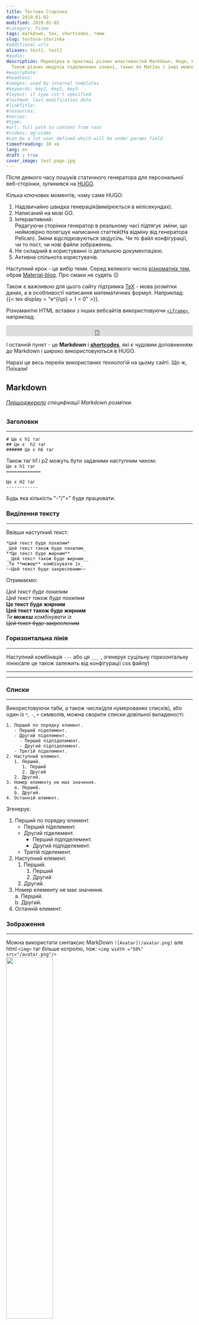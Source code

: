 ```yaml
---
title: Тестова Сторінка
date: 2019-01-02
modified: 2019-01-02
#category: Різне
tags: markdown, tex, shortcodes, теми
slug: testova-storinka
#additional urls
aliases: test1, test2
#audio:
description: Перевірка в практиці різних властивостей Markdown, Hugo, метаданих. 
  Також різних модулів підключених ззовні, таких як MatJax і інші можливості HTML, які використовуються на веб-сторінці. 
#expiryDate:
#headless:
#images: used by internal templates
#keywords: key1, key2, key3
#layout: if type isn't specified
#lastmod: last modification date
#linkTitle:
#resources:
#series:
#type:
#url: full path to content from root
#videos: og:video
#can be a lot user defined which will be under params field
timeofreading: 10 хв
lang: en  
draft : true
cover_image: test_page.jpg
---
```


<!-- dependecie of TeX--->
<link rel="stylesheet" href="https://cdnjs.cloudflare.com/ajax/libs/KaTeX/0.6.0/katex.min.css">
<script src="https://cdnjs.cloudflare.com/ajax/libs/KaTeX/0.6.0/katex.min.js"></script>
<script src="https://cdnjs.cloudflare.com/ajax/libs/KaTeX/0.6.0/contrib/auto-render.min.js"></script>

Після деякого часу пошуків статичного генератора для персональної веб-сторінки, зупинився на [HUGO](https://gohugo.io).  

Кілька ключових моментів, чому саме HUGO:  

1. Надзвичайно швидка генерація(вимірюється в мілісекундах).
2. Написаний на мові GO.
3. Інтерактивний:  
Редагуючи сторінки генератор в реальному часі підтягує зміни, що неймовірно полегшує написання статтей(На відміну від генератора Pelican).
Зміни відслідковуються звідусіль. Чи то файл конфігурації, чи то пост, чи нові файли зображеннь.
4. Не складний в користуванні із детальною документацією.
5. Активна спільнота користувачів.  


Наступний крок - це вибір теми. Серед великого числа [різноматніх тем](https://themes.gohugo.io/), обрав [Material-blog](https://themes.gohugo.io/hugo-material-blog/). Про смаки не судять :wink:

Також є важливою для цього сайту підтримка [TeX](https://uk.wikipedia.org/wiki/TeX) - мова розмітки даних, а в особливості написання математичних формул. Наприклад:
{{< tex display = "e^{i\pi} + 1 = 0" >}}.


Різноманітні HTML вставки з інших вебсайтів використовуючи [`<iframe>`](https://www.w3schools.com/tags/tag_iframe.asp), наприклад:
<iframe src="http://free.timeanddate.com/clock/i6kpbav2/n368/tles/tcf90/pc9f0/ftbi/tt0/th2" frameborder="0" width="100%" height="30"></iframe>


І останній пункт - це **Markdown** і [**shortcodes**](https://gohugo.io/content-management/shortcodes/), які є чудовим доповненням до Markdown і широко використовуються в HUGO.


Наразі це весь перелік використаних технологій на цьому сайті. Що ж, Поїхали!





## Markdown

###### [Першоджерело](https://daringfireball.net/projects/markdown/syntax) специфікації Markdown розмітки.

### Заголовки
---


`# Це є h1 таг`   
`## Це є  h2 таг`   
`###### Це є h6 таг`   

Також таг h1 і р2 можуть бути заданими наступним чином:  
`Це є h1 таг`  
`=============`  

`Це є H2 таг`  
`------------`  


Будь яка кількість "-"/"=" буде працювати.

### Виділення тексту
---

Ввівши наступний текст:

`*Цей текст буде похилим*`  
`_Цей текст також буде похилим_`  
`**Це текст буде жирним**`  
`__Цей текст також буде жирним__`  
`_Ти **можеш** комбінувати їх_`  
`~~Цей текст буде закресленим~~`  

Отримaємо:

*Цей текст буде похилим*  
_Цей текст також буде похилим_  
**Це текст буде жирним**  
__Цей текст також буде жирним__  
_Ти **можеш** комбінувати їх_  
~~Цей текст буде закресленим~~  

### Горизонтальна лінія
--- 

Наступний комбінація `---` або ця `___` , згенерує суцільну горизонтальну лінію(але це також залежить від конфігурації css файлу)

---
___



### Списки
___

Використовуючи таби, а також числа(для нумерованих списків), або один із `*`, `-`, `+` символів, можна сворити списки довільної вкладеності:

```
1. Перший по порядку елемент.  
   - Перший піделемент.  
   - Другий піделемент.  
     - Перший підпіделемент.  
     - Другий підпіделемент.  
   - Третій піделемент.  
2. Наступний елемент.  
   1. Перший.  
      1. Перший  
      2. Другий  
   2. Другий.  
3. Номер елементу не має значення.    
   a. Перший.    
   b. Другий.    
4. Останній елемент.   
```

Згенерує:

1. Перший по порядку елемент.  
   - Перший піделемент.  
   - Другий піделемент.  
     - Перший підпіделемент.  
     - Другий підпіделемент.  
   - Третій піделемент.  
2. Наступний елемент.  
   1. Перший.  
      1. Перший  
      2. Другий  
   2. Другий.  
3. Номер елементу не має значення.    
   a. Перший.    
   b. Другий.    
4. Останній елемент.  


### Зображення
---
Можна використати синтаксис MarkDown
`![Avatar](/avatar.png)`
але html `<img>` таг більше котролю, тож:
`<img width ="50%" src="/avatar.png"/>`  
<img width ="50%" src="/avatar.png"/>


### Цитати
---

```
> цитата  

> > цитата цитати   

> > > цитата цитати цитати
```

Згенерує:

> цитата  

> > цитата цитати   

> > > цитата цитати цитати


### Посилання

Посилання бувають трьох видів:  

  - Одразу в тій же лінійці:  
`[якась назва](example.com)`  
[якась назва](example.com)

  - В кінці
`[якась назва][id]`  
`[id]: example.com`  

[якась назва][id]  
[id]: example.com  

Або і ще варіант
`[Google][]`  
`[Google]: google.com`  

[Google][]  
[Google]: google.com  




### Вбудований код
---
Достатньо лише вписати текст в наступні лапки &#96; `<addr>` &#96;  
`<addr>`

    вбудований код теж задається табом(4и пробіли)

#### Підсвітка синтаксису

Аналогічно до вбудованого коду, але цього разу потрібний текст обгортаємо повністю на скільки потрібно лінійок. Також можемо додати мову програмування в кінці перших потрійних лапок, як це є в прикладі.

TODO: Як повінстю підсвітити синтаксис?  

&#96;&#96;&#96;`javascript`  
`function fancyAlert(arg) {`  
    `if(arg) {`  
        `$.facebox({div:'#foo'})`  
    `}`  
`}`  
&#96;&#96;&#96;


```javascript
function fancyAlert(arg) {
  if(arg) {
    $.facebox({div:'#foo'})
  }
}
```   

python код:  
```python
def foo():
    if not bar:
        return True
```

### Список задач
---

TODO: як написати список задач?  

З невідомих наразі причин, цей приклад розмітки - не працює.

`- [x] @mentions, #refs, [links](), **formatting**, and <del>tags</del> supported  `  
`- [x] list syntax required (any unordered or ordered list supported)  `  
`- [x] this is a complete item  `  
`- [ ] this is an incomplete item  `  


- [x] @mentions, #refs, [links](), **formatting**, and <del>tags</del> supported  
- [x] list syntax required (any unordered or ordered list supported)  
- [x] this is a complete item  
- [ ] this is an incomplete item  



### Таблиця 
---


`Перший заголовок | Другий заголовок`  
`------------ | -------------`  
`Контент із першої клітинки | Контент із другої клітинки`  
`Контент в першому стопчику | Контент в другому стопчику`  

Згенерує:

Перший заголовок | Другий заголовок  
------------ | -------------  
Контент із першої клітинки | Контент із другої клітинки  
Контент в першому стопчику | Контент в другому стопчику  


#### Прилягання

TУДУ: Прилягання з якоїсь причини не працюють.  

Також з допомогою двокрапки ":", можуть бути задані прилягання:  
- по-центру  
- зліва  
- справа  

`|Перший заголовок|Другий заголовок|`  
`|:------------|:-------------:|`  
`|Контент із першої клітинки | Контент із другої клітинки|`  
`|Контент в першому стопчику | Контент в другому стопчику|`  

Згенeрує:


|Перший заголовок|Другий заголовок|
|:------------|:-------------:|
|Контент із першої клітинки | Контент із другої клітинки|  
|Контент в першому стопчику | Контент в другому стопчику|  


  



### Емотікони
---

Спочатку їх треба активувати у файлі конфігурації config.toml додавши наступний рядок:


```
enableEmoji = true
```

Після цього можна використовувати стандартні коди для емотіконів, наприклда &#58;smile&#58; згенерує:
:smile:


### HTML
---

Наразі це тільки різноманітні вставки з допомогою тегу `<iframe>`, наприклад відео з ютубу:

`<div style="position: relative; padding-bottom: 56.25%; height: 0; overflow: hidden; max-width: 100%; height: auto;">`
`    <iframe src="https://www.youtube.com/embed/RavnmzMRrnw" frameborder="0" allowfullscreen style="position: absolute; top: 0; left: 0; width:100%;height:100%"/>`
`</div>`   

Зробить звичайну вставку відео:

<div style="position: relative; padding-bottom: 56.25%; height: 0; overflow: hidden; max-width: 100%; height: auto;">
    <iframe src="https://www.youtube.com/embed/RavnmzMRrnw" frameborder="0" allowfullscreen style="position: absolute; top: 0; left: 0; width: 100%; height: 100%;"></iframe>
</div>   



## Математичні формули
---

[Хороша стаття](http://www.latkin.org/blog/2016/08/07/better-tex-math-typesetting-in-hugo/) про підключення TeX в HUGO, що власне використовується і на цьому сайті.  

Сума в одному рядку:  
{{< tex "\sum_{n=1}^{\infty} 2^{-n} = 1" >}}.

Режим нового рядка:  
{{< tex display="\int \frac{1}{x} dx = \ln |x|" >}}



## Shortcodes
---
[Документація](https://gohugo.io/templates/shortcode-templates/)
ТУДУ: описати

## Візуальні Теми
---

[Документація](https://gohugo.io/themes/)

ТУДУ: описати різні те як використовувати і писати власні чи модифікувати існуючі теми.






<!-- dependecie of TeX--->
<script>renderMathInElement(document.body);</script>